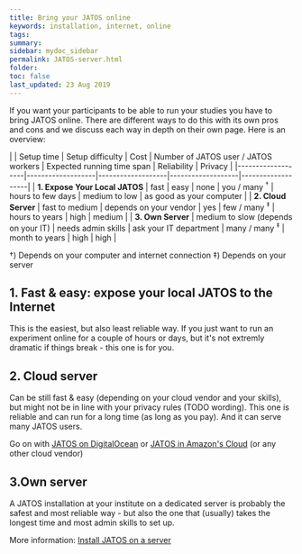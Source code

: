```yaml
---
title: Bring your JATOS online
keywords: installation, internet, online
tags:
summary:
sidebar: mydoc_sidebar
permalink: JATOS-server.html
folder:
toc: false
last_updated: 23 Aug 2019
---
```


If you want your participants to be able to run your studies you have to bring JATOS online. There are different ways to do this with its own pros and cons and we discuss each way in depth on their own page. Here is an overview:

| | Setup time | Setup difficulty | Cost | Number of JATOS user / JATOS workers | Expected running time span  | Reliability | Privacy |
|-------------------|-------------------|-------------------|-------------------|-------------------|
| **1. Expose Your Local JATOS** | fast | easy | none | you / many <sup>†</sup> | hours to few days | medium to low | as good as your computer |
| **2. Cloud Server** | fast to medium | depends on your vendor | yes | few / many  <sup>‡</sup> | hours to years | high | medium |
| **3. Own Server** | medium to slow (depends on your IT) | needs admin skills | ask your IT department | many / many <sup>‡</sup> | month to years | high | high |

†) Depends on your computer and internet connection
‡) Depends on your server


## 1. Fast & easy: expose your local JATOS to the Internet

This is the easiest, but also least reliable way. If you just want to run an experiment online for a couple of hours or days, but it's not extremly dramatic if things break - this one is for you.

## 2. Cloud server

Can be still fast & easy (depending on your cloud vendor and your skills), but might not be in line with your privacy rules (TODO wording). This one is reliable and can run for a long time (as long as you pay). And it can serve many JATOS users.

Go on with [JATOS on DigitalOcean](JATOS-on-DigitalOcean.html) or [JATOS in Amazon's Cloud](JATOS-in-Amazons-Cloud-without-Docker.html) (or any other cloud vendor)

## 3.Own server

A JATOS installation at your institute on a dedicated server is probably the safest and most reliable way - but also the one that (usually) takes the longest time and most admin skills to set up.

More information: [Install JATOS on a server](JATOS-on-a-server.html)


